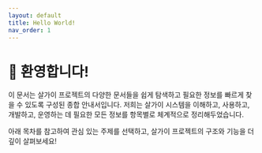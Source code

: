```yaml
---
layout: default
title: Hello World!
nav_order: 1
---
```


# 🧱 환영합니다!

이 문서는 살가이 프로젝트의 다양한 문서들을 쉽게 탐색하고 필요한 정보를 빠르게 찾을 수 있도록 구성된 종합 안내서입니다.
저희는 살가이 시스템을 이해하고, 사용하고, 개발하고, 운영하는 데 필요한 모든 정보를 항목별로 체계적으로 정리해두었습니다.

아래 목차를 참고하여 관심 있는 주제를 선택하고, 살가이 프로젝트의 구조와 기능을 더 깊이 살펴보세요!